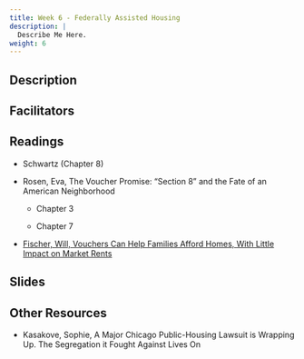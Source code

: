 ```yaml
---
title: Week 6 - Federally Assisted Housing
description: |
  Describe Me Here.
weight: 6
---
```

## Description
## Facilitators
## Readings
* Schwartz (Chapter 8)

* Rosen, Eva, The Voucher Promise: “Section 8” and the Fate of an American Neighborhood

  - Chapter 3 &nbsp;<i class="fas fa-cloud-download-alt"></i>
  
  - Chapter 7 &nbsp;<i class="fas fa-cloud-download-alt"></i>

* [Fischer, Will, Vouchers Can Help Families Afford Homes, With Little Impact on Market Rents](https://www.cbpp.org/research/housing/vouchers-can-help-families-afford-homes-with-little-impact-on-market-rents?utm_source=Housing+Policy+News&utm_campaign=e5f4749826-EMAIL_CAMPAIGN_2019_09_20_06_59_COPY_01&utm_medium=email&utm_term=0_8fdffd50b8-e5f4749826-110885553)

## Slides
## Other Resources

* Kasakove, Sophie, A Major Chicago Public-Housing Lawsuit is Wrapping Up. The Segregation it Fought Against Lives On